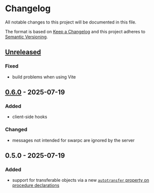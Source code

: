 # Changelog

All notable changes to this project will be documented in this file.

The format is based on [Keep a Changelog](http://keepachangelog.com/)
and this project adheres to [Semantic Versioning](http://semver.org/).

## [Unreleased]
### Fixed
- build problems when using Vite

## [0.6.0] - 2025-07-19
### Added
- client-side hooks

### Changed
- messages not intended for swarpc are ignored by the server

## 0.5.0 - 2025-07-19
### Added
- support for transferable objects via a new [`autotransfer` property on procedure declarations](https://gwennlbh.github.io/swarpc/docs/types/types.Procedure.html#autotransfer)

[Unreleased]: https://github.com/gwennlbh/swarpc/compare/v0.6.0...HEAD
[0.6.0]: https://github.com/gwennlbh/swarpc/compare/v0.5.0...v0.6.0
